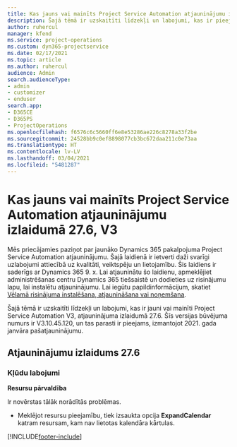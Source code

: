 ```yaml
---
title: Kas jauns vai mainīts Project Service Automation atjauninājumu izlaidumā 27.6, labojumfails, V3
description: Šajā tēmā ir uzskaitīti līdzekļi un labojumi, kas ir pieejami Project Service Automation, labojumfails 27.6, V3.
author: ruhercul
manager: kfend
ms.service: project-operations
ms.custom: dyn365-projectservice
ms.date: 02/17/2021
ms.topic: article
ms.author: ruhercul
audience: Admin
search.audienceType:
- admin
- customizer
- enduser
search.app:
- D365CE
- D365PS
- ProjectOperations
ms.openlocfilehash: f6576c6c5660ff6e8e53286ae226c8278a33f2be
ms.sourcegitcommit: 24528bb9c0ef8898077cb3bc672daa211c0e73aa
ms.translationtype: HT
ms.contentlocale: lv-LV
ms.lasthandoff: 03/04/2021
ms.locfileid: "5481287"
---
```

# <a name="whats-new-or-changed-in-project-service-automation-update-release-276-v3"></a>Kas jauns vai mainīts Project Service Automation atjauninājumu izlaidumā 27.6, V3

Mēs priecājamies paziņot par jaunāko Dynamics 365 pakalpojuma Project Service Automation atjauninājumu. Šajā laidienā ir ietverti daži svarīgi uzlabojumi attiecībā uz kvalitāti, veiktspēju un lietojamību. Šis laidiens ir saderīgs ar Dynamics 365 9. x. Lai atjauninātu šo laidienu, apmeklējiet administrēšanas centru Dynamics 365 tiešsaistē un dodieties uz risinājumu lapu, lai instalētu atjauninājumu. Lai iegūtu papildinformācijum, skatiet [Vēlamā risinājuma instalēšana, atjaunināšana vai noņemšana](https://docs.microsoft.com/power-platform/admin/install-remove-preferred-solution).

Šajā tēmā ir uzskaitīti līdzekļi un labojumi, kas ir jauni vai mainīti Project Service Automation V3, atjauninājuma izlaidumā 27.6. Šīs versijas būvējuma numurs ir V3.10.45.120, un tas parasti ir pieejams, izmantojot 2021. gada janvāra pašatjauninājumu.

## <a name="update-release-276"></a>Atjauninājumu izlaidums 27.6

### <a name="bug-fixes"></a>Kļūdu labojumi


**Resursu pārvaldība**

Ir novērstas tālāk norādītās problēmas.

- Meklējot resursu pieejamību, tiek izsaukta opcija **ExpandCalendar** katram resursam, kam nav lietotas kalendāra kārtulas.


[!INCLUDE[footer-include](../includes/footer-banner.md)]
